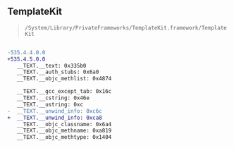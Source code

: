 ## TemplateKit

> `/System/Library/PrivateFrameworks/TemplateKit.framework/TemplateKit`

```diff

-535.4.4.0.0
+535.4.5.0.0
   __TEXT.__text: 0x335b0
   __TEXT.__auth_stubs: 0x6a0
   __TEXT.__objc_methlist: 0x4874

   __TEXT.__gcc_except_tab: 0x16c
   __TEXT.__cstring: 0x46e
   __TEXT.__ustring: 0xc
-  __TEXT.__unwind_info: 0xc6c
+  __TEXT.__unwind_info: 0xca8
   __TEXT.__objc_classname: 0x6a4
   __TEXT.__objc_methname: 0xa819
   __TEXT.__objc_methtype: 0x1404

```
